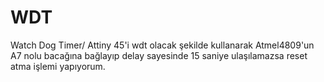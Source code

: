 # WDT
 Watch Dog Timer/ 
Attiny 45'i wdt olacak şekilde kullanarak Atmel4809'un A7 nolu bacağına bağlayıp  delay sayesinde 15 saniye ulaşılamazsa reset atma işlemi yapıyorum.
